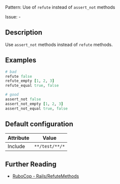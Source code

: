 Pattern: Use of `refute` instead of `assert_not` methods

Issue: -

## Description

Use `assert_not` methods instead of `refute` methods.

## Examples

```ruby
# bad
refute false
refute_empty [1, 2, 3]
refute_equal true, false

# good
assert_not false
assert_not_empty [1, 2, 3]
assert_not_equal true, false
```

## Default configuration

Attribute | Value
--- | ---
Include | `**/test/**/*`

## Further Reading

* [RuboCop - Rails/RefuteMethods](https://github.com/rubocop-hq/rubocop-rails/tree/master/lib/rubocop/cop/rails#railsrefutemethods)
